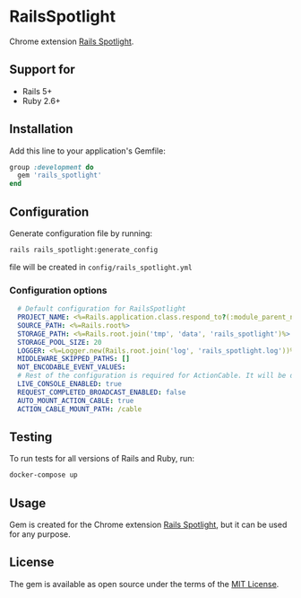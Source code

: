 # RailsSpotlight

Chrome extension [Rails Spotlight](https://chrome.google.com/webstore/detail/rails-spotlight/kfacifkandemkdemkliponofajohhnbp?hl=en-US).

## Support for

* Rails 5+
* Ruby 2.6+

## Installation

Add this line to your application's Gemfile:

```ruby
group :development do
  gem 'rails_spotlight'
end
```

## Configuration

Generate configuration file by running:

```bash
rails rails_spotlight:generate_config 
```

file will be created in `config/rails_spotlight.yml`

### Configuration options

```yaml
  # Default configuration for RailsSpotlight
  PROJECT_NAME: <%=Rails.application.class.respond_to?(:module_parent_name) ? Rails.application.class.module_parent_name : Rails.application.class.parent_name%>
  SOURCE_PATH: <%=Rails.root%>
  STORAGE_PATH: <%=Rails.root.join('tmp', 'data', 'rails_spotlight')%>
  STORAGE_POOL_SIZE: 20
  LOGGER: <%=Logger.new(Rails.root.join('log', 'rails_spotlight.log'))%>
  MIDDLEWARE_SKIPPED_PATHS: []
  NOT_ENCODABLE_EVENT_VALUES:
  # Rest of the configuration is required for ActionCable. It will be disabled automatically in when ActionCable is not available.
  LIVE_CONSOLE_ENABLED: true
  REQUEST_COMPLETED_BROADCAST_ENABLED: false
  AUTO_MOUNT_ACTION_CABLE: true
  ACTION_CABLE_MOUNT_PATH: /cable
```

## Testing

To run tests for all versions of Rails and Ruby, run:

```bash
docker-compose up
```

## Usage

Gem is created for the Chrome extension [Rails Spotlight](https://chrome.google.com/webstore/detail/rails-spotlight/kfacifkandemkdemkliponofajohhnbp?hl=en-US), but it can be used for any purpose.

## License

The gem is available as open source under the terms of the [MIT License](https://opensource.org/licenses/MIT).


